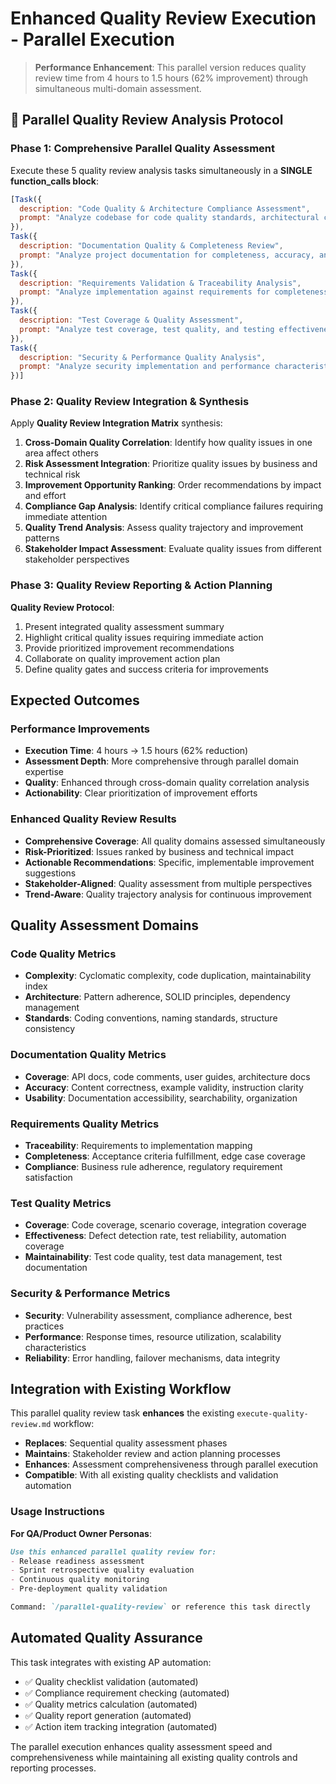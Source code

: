 # Enhanced Quality Review Execution - Parallel Execution

> **Performance Enhancement**: This parallel version reduces quality review time from 4 hours to 1.5 hours (62% improvement) through simultaneous multi-domain assessment.

## 🚀 Parallel Quality Review Analysis Protocol

### Phase 1: Comprehensive Parallel Quality Assessment

Execute these 5 quality review analysis tasks simultaneously in a **SINGLE function_calls block**:

```javascript
[Task({
  description: "Code Quality & Architecture Compliance Assessment",
  prompt: "Analyze codebase for code quality standards, architectural compliance, and maintainability. Generate: code complexity analysis (cyclomatic complexity, code duplication), architectural pattern adherence assessment, SOLID principle compliance review, coding standards validation, technical debt identification, refactoring opportunities analysis, and maintainability scoring. Create comprehensive code quality assessment with specific improvement recommendations."
}),
Task({
  description: "Documentation Quality & Completeness Review",
  prompt: "Analyze project documentation for completeness, accuracy, and usability. Generate: API documentation coverage assessment, code comment quality evaluation, README completeness review, user documentation accuracy check, architectural documentation validation, deployment guide verification, troubleshooting documentation assessment, and documentation consistency analysis. Create documentation quality report with specific gaps and improvement recommendations."
}),
Task({
  description: "Requirements Validation & Traceability Analysis",
  prompt: "Analyze implementation against requirements for completeness and traceability. Generate: requirements coverage analysis, acceptance criteria validation, user story implementation verification, business rule compliance check, functional requirement mapping, non-functional requirement assessment, edge case handling evaluation, and requirement traceability matrix. Create requirements compliance report with coverage gaps and validation results."
}),
Task({
  description: "Test Coverage & Quality Assessment",
  prompt: "Analyze test coverage, test quality, and testing effectiveness. Generate: unit test coverage analysis, integration test completeness assessment, end-to-end test scenario coverage, test code quality evaluation (maintainability, readability), test data validity check, performance test coverage review, security test assessment, and test automation effectiveness analysis. Create comprehensive test quality report with coverage gaps and recommendations."
}),
Task({
  description: "Security & Performance Quality Analysis",
  prompt: "Analyze security implementation and performance characteristics for quality compliance. Generate: security vulnerability assessment, authentication/authorization implementation review, input validation effectiveness check, data protection compliance analysis, performance benchmark validation, scalability assessment, resource utilization analysis, and security best practices compliance. Create security and performance quality report with risk assessment and optimization recommendations."
})]
```

### Phase 2: Quality Review Integration & Synthesis

Apply **Quality Review Integration Matrix** synthesis:

1. **Cross-Domain Quality Correlation**: Identify how quality issues in one area affect others
2. **Risk Assessment Integration**: Prioritize quality issues by business and technical risk
3. **Improvement Opportunity Ranking**: Order recommendations by impact and effort
4. **Compliance Gap Analysis**: Identify critical compliance failures requiring immediate attention
5. **Quality Trend Analysis**: Assess quality trajectory and improvement patterns
6. **Stakeholder Impact Assessment**: Evaluate quality issues from different stakeholder perspectives

### Phase 3: Quality Review Reporting & Action Planning

**Quality Review Protocol**:
1. Present integrated quality assessment summary
2. Highlight critical quality issues requiring immediate action
3. Provide prioritized improvement recommendations
4. Collaborate on quality improvement action plan
5. Define quality gates and success criteria for improvements

## Expected Outcomes

### Performance Improvements
- **Execution Time**: 4 hours → 1.5 hours (62% reduction)
- **Assessment Depth**: More comprehensive through parallel domain expertise
- **Quality**: Enhanced through cross-domain quality correlation analysis
- **Actionability**: Clear prioritization of improvement efforts

### Enhanced Quality Review Results
- **Comprehensive Coverage**: All quality domains assessed simultaneously
- **Risk-Prioritized**: Issues ranked by business and technical impact
- **Actionable Recommendations**: Specific, implementable improvement suggestions
- **Stakeholder-Aligned**: Quality assessment from multiple perspectives
- **Trend-Aware**: Quality trajectory analysis for continuous improvement

## Quality Assessment Domains

### Code Quality Metrics
- **Complexity**: Cyclomatic complexity, code duplication, maintainability index
- **Architecture**: Pattern adherence, SOLID principles, dependency management
- **Standards**: Coding conventions, naming standards, structure consistency

### Documentation Quality Metrics
- **Coverage**: API docs, code comments, user guides, architecture docs
- **Accuracy**: Content correctness, example validity, instruction clarity
- **Usability**: Documentation accessibility, searchability, organization

### Requirements Quality Metrics
- **Traceability**: Requirements to implementation mapping
- **Completeness**: Acceptance criteria fulfillment, edge case coverage
- **Compliance**: Business rule adherence, regulatory requirement satisfaction

### Test Quality Metrics
- **Coverage**: Code coverage, scenario coverage, integration coverage
- **Effectiveness**: Defect detection rate, test reliability, automation coverage
- **Maintainability**: Test code quality, test data management, test documentation

### Security & Performance Metrics
- **Security**: Vulnerability assessment, compliance adherence, best practices
- **Performance**: Response times, resource utilization, scalability characteristics
- **Reliability**: Error handling, failover mechanisms, data integrity

## Integration with Existing Workflow

This parallel quality review task **enhances** the existing `execute-quality-review.md` workflow:

- **Replaces**: Sequential quality assessment phases
- **Maintains**: Stakeholder review and action planning processes
- **Enhances**: Assessment comprehensiveness through parallel execution
- **Compatible**: With all existing quality checklists and validation automation

### Usage Instructions

**For QA/Product Owner Personas**:
```markdown
Use this enhanced parallel quality review for:
- Release readiness assessment
- Sprint retrospective quality evaluation
- Continuous quality monitoring
- Pre-deployment quality validation

Command: `/parallel-quality-review` or reference this task directly
```

## Automated Quality Assurance

This task integrates with existing AP automation:
- ✅ Quality checklist validation (automated)
- ✅ Compliance requirement checking (automated)
- ✅ Quality metrics calculation (automated)
- ✅ Quality report generation (automated)
- ✅ Action item tracking integration (automated)

The parallel execution enhances quality assessment speed and comprehensiveness while maintaining all existing quality controls and reporting processes.